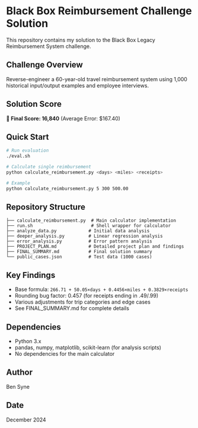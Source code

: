# Black Box Reimbursement Challenge Solution

This repository contains my solution to the Black Box Legacy Reimbursement System challenge.

## Challenge Overview
Reverse-engineer a 60-year-old travel reimbursement system using 1,000 historical input/output examples and employee interviews.

## Solution Score
**🎯 Final Score: 16,840** (Average Error: $167.40)

## Quick Start
```bash
# Run evaluation
./eval.sh

# Calculate single reimbursement
python calculate_reimbursement.py <days> <miles> <receipts>

# Example
python calculate_reimbursement.py 5 300 500.00
```

## Repository Structure
```
├── calculate_reimbursement.py  # Main calculator implementation
├── run.sh                      # Shell wrapper for calculator
├── analyze_data.py            # Initial data analysis
├── deeper_analysis.py         # Linear regression analysis
├── error_analysis.py          # Error pattern analysis
├── PROJECT_PLAN.md            # Detailed project plan and findings
├── FINAL_SUMMARY.md           # Final solution summary
└── public_cases.json          # Test data (1000 cases)
```

## Key Findings
- Base formula: `266.71 + 50.05×days + 0.4456×miles + 0.3829×receipts`
- Rounding bug factor: 0.457 (for receipts ending in .49/.99)
- Various adjustments for trip categories and edge cases
- See FINAL_SUMMARY.md for complete details

## Dependencies
- Python 3.x
- pandas, numpy, matplotlib, scikit-learn (for analysis scripts)
- No dependencies for the main calculator

## Author
Ben Syne

## Date
December 2024
